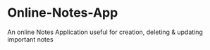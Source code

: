 # Online-Notes-App
An online Notes Application useful for creation, deleting &amp; updating important notes
